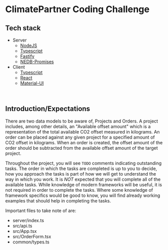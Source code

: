 # ClimatePartner Coding Challenge

## Tech stack

- Server
  - [NodeJS](https://nodejs.org/en/docs/)
  - [Typescript](https://www.typescriptlang.org/docs/)
  - [Fastify](https://www.fastify.io/docs/latest/)
  - [NEDB-Promises](https://github.com/bajankristof/nedb-promises)
- Client
  - [Typescript](https://www.typescriptlang.org/docs/)
  - [React](https://reactjs.org/docs/getting-started.html)
  - [Material-UI](https://material-ui.com/getting-started/installation/)

&nbsp;

## Introduction/Expectations

There are two data models to be aware of, Projects and Orders. A project includes, among other details, an "Available offset amount" which is a representation of the total available CO2 offset measured in kilograms. An order can be placed against any given project for a specified amount of CO2 offset in kilograms. When an order is created, the offset amount of the order should be subtracted from the available offset amount of the target project.

Throughout the project, you will see `TODO` comments indicating outstanding tasks. The order in which the tasks are completed is up to you to decide, how you approach the tasks is part of how we will get to understand the way in which you work. It is _NOT_ expected that you will complete all of the available tasks. While knowledge of modern frameworks will be useful, it is not required in order to complete the tasks. Where some knowledge of framework specifics would be good to know, you will find already working examples that should help in completing the tasks.

Important files to take note of are:

- server/index.ts
- src/api.ts
- src/App.tsx
- src/OrderForm.tsx
- common/types.ts
